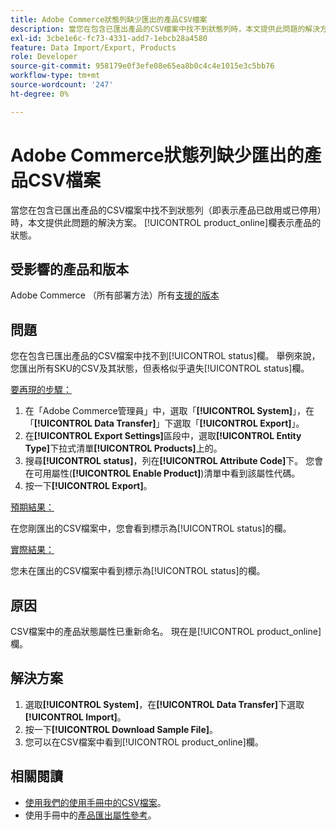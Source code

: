 ```yaml
---
title: Adobe Commerce狀態列缺少匯出的產品CSV檔案
description: 當您在包含已匯出產品的CSV檔案中找不到狀態列時，本文提供此問題的解決方案。
exl-id: 3cbe1e6c-fc73-4331-add7-1ebcb28a4580
feature: Data Import/Export, Products
role: Developer
source-git-commit: 958179e0f3efe08e65ea8b0c4c4e1015e3c5bb76
workflow-type: tm+mt
source-wordcount: '247'
ht-degree: 0%

---
```


# Adobe Commerce狀態列缺少匯出的產品CSV檔案

當您在包含已匯出產品的CSV檔案中找不到狀態列（即表示產品已啟用或已停用）時，本文提供此問題的解決方案。 [!UICONTROL product_online]欄表示產品的狀態。

## 受影響的產品和版本

Adobe Commerce （所有部署方法）所有[支援的版本](https://www.adobe.com/content/dam/cc/en/legal/terms/enterprise/pdfs/Adobe-Commerce-Software-Lifecycle-Policy.pdf)

## 問題

您在包含已匯出產品的CSV檔案中找不到[!UICONTROL status]欄。 舉例來說，您匯出所有SKU的CSV及其狀態，但表格似乎遺失[!UICONTROL status]欄。

<u>要再現的步驟：</u>

1. 在「Adobe Commerce管理員」中，選取「**[!UICONTROL System]**」，在「**[!UICONTROL Data Transfer]**」下選取「**[!UICONTROL Export]**」。
1. 在&#x200B;**[!UICONTROL Export Settings]**&#x200B;區段中，選取&#x200B;**[!UICONTROL Entity Type]**&#x200B;下拉式清單&#x200B;**[!UICONTROL Products]**&#x200B;上的。
1. 搜尋&#x200B;**[!UICONTROL status]**，列在&#x200B;**[!UICONTROL Attribute Code]**&#x200B;下。 您會在可用屬性(**[!UICONTROL Enable Product]**)清單中看到該屬性代碼。
1. 按一下&#x200B;**[!UICONTROL Export]**。

<u>預期結果：</u>

在您剛匯出的CSV檔案中，您會看到標示為[!UICONTROL status]的欄。

<u>實際結果：</u>

您未在匯出的CSV檔案中看到標示為[!UICONTROL status]的欄。

## 原因

CSV檔案中的產品狀態屬性已重新命名。 現在是[!UICONTROL product_online]欄。

## 解決方案

1. 選取&#x200B;**[!UICONTROL System]**，在&#x200B;**[!UICONTROL Data Transfer]**&#x200B;下選取&#x200B;**[!UICONTROL Import]**。
1. 按一下&#x200B;**[!UICONTROL Download Sample File]**。
1. 您可以在CSV檔案中看到[!UICONTROL product_online]欄。

## 相關閱讀

* [使用我們的使用手冊中的CSV檔案](https://docs.magento.com/user-guide/system/data-csv.html)。
* 使用手冊中的[產品匯出屬性參考](https://docs.magento.com/user-guide/system/data-attributes-product.html)。
